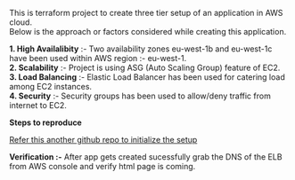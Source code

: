 This is terraform project to create three tier setup of an application in AWS cloud. <br />
Below is the approach or factors considered while creating this application.

**1. High Availalibity** :- Two availability zones eu-west-1b and eu-west-1c have been used within AWS region :- eu-west-1.<br />
**2. Scalability** :- Project is using ASG (Auto Scaling Group) feature of EC2.<br />
**3. Load Balancing** :- Elastic Load Balancer has been used for catering load among EC2 instances.<br />
**4. Security** :- Security groups has been used to allow/deny traffic from internet to EC2.<br />

**Steps to reproduce**

[Refer this another github repo to initialize the setup](https://github.com/ajayk65/initialize-setup)



**Verification :-** 
After app gets created sucessfully grab the DNS of the ELB from AWS console and verify html page is coming.
